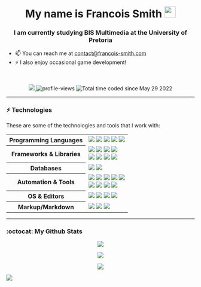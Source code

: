 <h1 align="center">My name is Francois Smith <img width="30" <img width="60" src="https://camo.githubusercontent.com/e8e7b06ecf583bc040eb60e44eb5b8e0ecc5421320a92929ce21522dbc34c891/68747470733a2f2f6d656469612e67697068792e636f6d2f6d656469612f6876524a434c467a6361737252346961377a2f67697068792e676966"></h1> 
<h3 align="center">I am currently studying BIS Multimedia at the University of Pretoria</h3>

- 📫 You can reach me at contact@francois-smith.com
- ⚡ I also enjoy occasional game development! 
<br/>

<p align="center">
  <a href="https://github.com/francois-smith" target="_blank">
    <img src="https://img.shields.io/github/followers/francois-smith?label=Follow%20Me&style=social"/>
  </a>
  <img src="https://gpvc.arturio.dev/francois-smith" alt="profile-views">
  <img src="https://wakatime.com/badge/user/f408ca98-01de-4e3a-8249-508f8e6bd203.svg" alt="Total time coded since May 29 2022" />
</p>

<hr/>


### ⚡ Technologies

These are some of the technologies and tools that I work with:

<table style="width:100%" align="center">
 <tr>
    <th>Programming Languages</th>
    <td> 
      <img src="https://img.shields.io/badge/-JavaScript-black?style=for-the-badge&logo=javascript" />
      <img src="https://img.shields.io/badge/-C++-787CB5?style=for-the-badge&logo=c%2B%2B&logoColor=Crayola" />
      <img src="https://img.shields.io/badge/java-%23ED8B00.svg?style=for-the-badge&logo=java&logoColor=white" />
      <img src="https://img.shields.io/badge/php-%23777BB4.svg?style=for-the-badge&logo=php&logoColor=white" />
      <img src="https://img.shields.io/badge/-Python-ffff47?style=for-the-badge&logo=python" />
  
   </td>
  </tr>
  <tr>
    <th>Frameworks & Libraries</th>
    <td>
      <img src="https://img.shields.io/badge/-React.js-black?style=for-the-badge&logo=react&logoColor=Crayola" />
      <img src="https://img.shields.io/badge/angular-%23DD0031.svg?style=for-the-badge&logo=angular&logoColor=white" />
      <img src="https://img.shields.io/badge/express.js-%23404d59.svg?style=for-the-badge&logo=express&logoColor=%2361DAFB" />
      <img src="https://img.shields.io/badge/Next-black?style=for-the-badge&logo=next.js&logoColor=white" /><br/>
            <img src="https://img.shields.io/badge/NPM-%23000000.svg?style=for-the-badge&logo=npm&logoColor=white" />
      <img src="https://img.shields.io/badge/node.js-6DA55F?style=for-the-badge&logo=node.js&logoColor=white" />
      <img src="https://img.shields.io/badge/styled--components-DB7093?style=for-the-badge&logo=styled-components&logoColor=white" />
      <img src="https://img.shields.io/badge/vuejs-%2335495e.svg?style=for-the-badge&logo=vuedotjs&logoColor=%234FC08D" />
    </td>
  </tr>
  <tr>
    <th>Databases</th>
    <td>
      <img src="https://img.shields.io/badge/-MySQL-4479A1?style=for-the-badge&logo=mysql&logoColor=white" />
      <img src="https://img.shields.io/badge/Firebase-039BE5?style=for-the-badge&logo=Firebase&logoColor=white" />
    </td>
  </tr>
  <tr>
    <th>Automation & Tools</th>
    <td>
      <img src="https://img.shields.io/badge/-Git-black?style=for-the-badge&logo=git" /> 
      <img src="https://img.shields.io/badge/-GitHub-181717?style=for-the-badge&logo=github" />
      <img src="https://img.shields.io/badge/Notion-%23000000.svg?style=for-the-badge&logo=notion&logoColor=white" />
      <img src="https://img.shields.io/badge/Postman-FF6C37?style=for-the-badge&logo=postman&logoColor=white"/>
      <img src="https://img.shields.io/badge/adobe-%23FF0000.svg?style=for-the-badge&logo=adobe&logoColor=white"/><br/>
      <img src="https://img.shields.io/badge/blender-%23F5792A.svg?style=for-the-badge&logo=blender&logoColor=white"/>
      <img src="https://img.shields.io/badge/figma-%23F24E1E.svg?style=for-the-badge&logo=figma&logoColor=white"/>
      <img src="https://img.shields.io/badge/unrealengine-%23313131.svg?style=for-the-badge&logo=unrealengine&logoColor=white" />
      <img src="https://img.shields.io/badge/netlify-%23000000.svg?style=for-the-badge&logo=netlify&logoColor=#00C7B7" />
    </td>
  </tr>
  <tr>
    <th>OS & Editors</th>
    <td>
      <img src="https://img.shields.io/badge/Visual%20Studio%20Code-0078d7.svg?style=for-the-badge&logo=visual-studio-code&logoColor=white" />
      <img src="https://img.shields.io/badge/Rider-000000.svg?style=for-the-badge&logo=Rider&logoColor=white&color=black&labelColor=crimson" />
      <img src="https://img.shields.io/badge/Linux-FCC624?style=for-the-badge&logo=linux&logoColor=black" />
      <img src="https://img.shields.io/badge/Windows-0078D6?style=for-the-badge&logo=windows&logoColor=white" />
    </td>
  </tr>
  <tr>
    <th>Markup/Markdown</th>
    <td>
      <img src="https://img.shields.io/badge/-HTML5-E34F26?style=for-the-badge&logo=html5&logoColor=white" />
      <img src="https://img.shields.io/badge/Markdown-%23000000.svg?&style=for-the-badge&logo=markdown&logoColor=white" />
      <img src="https://img.shields.io/badge/-CSS3-1572B6?style=for-the-badge&logo=css3" />
    </td>
  </tr>
  
</table>

<hr/>

### :octocat:  My Github Stats

<p align="center">
  <a href="https://github.com/francois-smith">
    <img align="center" src="https://github-readme-stats.vercel.app/api/top-langs/?username=francois-smith&theme=dark&layout=compact"/>
  </a>
</p>
<p align="center">
  <a href="https://github.com/francois-smith">
  <img align="center" src="https://github-readme-stats.vercel.app/api?username=francois-smith&show_icons=true&theme=dark&show_icons=true&count_private=true&include_all_commits=false">
  </a>
</p>
<p align="center">
  <a href="https://github.com/francois-smith">
    <img align="center" src="https://github-readme-streak-stats.herokuapp.com/?user=francois-smith&theme=dark" />
  </a>
 </p>
 <p>
  <a href="https://github.com/francois-smith">
    <img src="https://github-profile-trophy.vercel.app/?username=francois-smith&theme=chalk" />
  </a>
</p>
